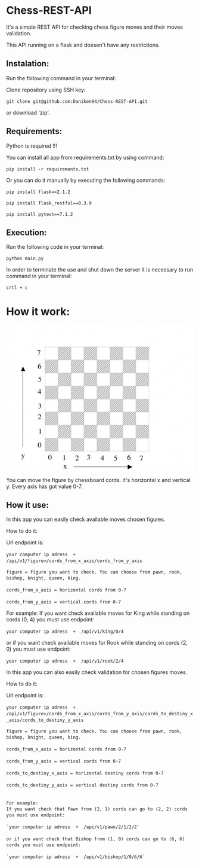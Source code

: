 # Chess-REST-API
It's a simple REST API for checking chess figure moves and their moves validation.

This API running on a flask and doesen't have any restrictions.


## Instalation:

Run the following command in your terminal:

Clone repository using SSH key:

```
git clone git@github.com:Daniken94/Chess-REST-API.git
```
or download 'zip'.

## Requirements:
Python is required !!!


You can install all app from requirements.txt by using command:

```
pip install -r requirements.txt
```
Or you can do it manually by executing the following commands:

```
pip install flask==2.1.2
```
```
pip install flask_restful==0.3.9
```
```
pip install pytest==7.1.2
```

## Execution:

Run the following code in your terminal:

```
python main.py
```
In order to terminate the use and shut down the server it is necessary to run command in your terminal:

```
crtl + c
```

# How it work:


<img src="image/chess-board.jpg" width="1228"/>


You can move the figure by chessboard cords. It's horizontal x and vertical y. Every axis has got value 0-7.

## How it use:

In this app you can easily check available moves chosen figures.

How to do it:

Url endpoint is:

`your computer ip adress  +  /api/v1/figure>/cords_from_x_axis/cords_from_y_axis`

```
figure = figure you want to check. You can choose from pawn, rook, bishop, knight, queen, king.

cords_from_x_axis = horizontal cords from 0-7

cords_from_y_axis = vertical cords from 0-7
```

For example:
If you want check available moves for King while standing on cords (0, 4) you must use endpoint:

`your computer ip adress  +  /api/v1/king/0/4`

or if you want check available moves for Rook while standing on cords (2, 0) you must use endpoint:

`your computer ip adress  +  /api/v1/rook/2/4`





In this app you can also easily check validation for chosen figures moves.

How to do it:

Url endpoint is:

`your computer ip adress  +  /api/v1/figure>/cords_from_x_axis/cords_from_y_axis/cords_to_destiny_x_axis/cords_to_destiny_y_axis`

```
figure = figure you want to check. You can choose from pawn, rook, bishop, knight, queen, king.

cords_from_x_axis = horizontal cords from 0-7

cords_from_y_axis = vertical cords from 0-7

cords_to_destiny_x_axis = horizontal destiny cords from 0-7

cords_to_destiny_y_axis = vertical destiny cords from 0-7


For example:
If you want check that Pawn from (2, 1) cords can go to (2, 2) cords you must use endpoint:

`your computer ip adress  +  /api/v1/pawn/2/1/2/2`

or if you want check that Bishop from (1, 0) cords can go to (6, 6) cords you must use endpoint:

`your computer ip adress  +  /api/v1/bishop/1/0/6/6`

